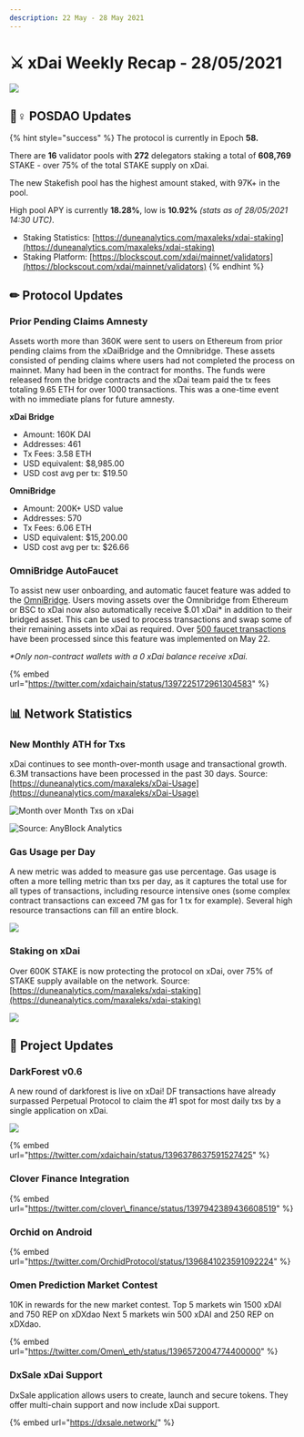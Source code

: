 ```yaml
---
description: 22 May - 28 May 2021
---
```


# ⚔️ xDai Weekly Recap - 28/05/2021

![](../../../../.gitbook/assets/weekly-update-5-28%20%281%29.png)

## 👷♀ POSDAO Updates

{% hint style="success" %}
The protocol is currently in Epoch **58.**  
  
There are **16** validator pools with **272** delegators staking a total of **608,769** STAKE - over 75% of the total STAKE supply on xDai.

The new Stakefish pool has the highest amount staked, with 97K+ in the pool.  
  
High pool APY is currently **18.28%**, low is **10.92%** _\(stats as of 28/05/2021 14:30 UTC\)_.

* Staking Statistics: [https://duneanalytics.com/maxaleks/xdai-staking](https://duneanalytics.com/maxaleks/xdai-staking)
* Staking Platform: [https://blockscout.com/xdai/mainnet/validators](https://blockscout.com/xdai/mainnet/validators)
{% endhint %}

## ✏ Protocol Updates

### Prior Pending Claims Amnesty

Assets worth more than 360K were sent to users on Ethereum from prior pending claims from the xDaiBridge and the Omnibridge. These assets consisted of pending claims where users had not completed the process on mainnet. Many had been in the contract for months. The funds were released from the bridge contracts and the xDai team paid the tx fees totaling 9.65 ETH for over 1000 transactions. This was a one-time event with no immediate plans for future amnesty. 

**xDai Bridge**

* Amount: 160K DAI
* Addresses: 461
* Tx Fees: 3.58 ETH
* USD equivalent: $8,985.00
* USD cost avg per tx: $19.50

**OmniBridge**

* Amount: 200K+ USD value 
* Addresses: 570
* Tx Fees: 6.06 ETH
* USD equivalent: $15,200.00
* USD cost avg per tx: $26.66

### OmniBridge AutoFaucet

To assist new user onboarding, and automatic faucet feature was added to the [OmniBridge](https://omni.xdaichain.com/bridge). Users moving assets over the Omnibridge from Ethereum or BSC to xDai now also automatically receive $.01 xDai\* in addition to their bridged asset. This can be used to process transactions and swap some of their remaining assets into xDai as required. Over [500 faucet transactions](https://blockscout.com/xdai/mainnet/address/0x562a9171c251777766285E877c80e7F4cC02d165/transactions) have been processed since this feature was implemented on May 22.

_\*Only non-contract wallets with a 0 xDai balance receive xDai._

{% embed url="https://twitter.com/xdaichain/status/1397225172961304583" %}

## 📊 Network Statistics

### New Monthly ATH for Txs

xDai continues to see month-over-month usage and transactional growth. 6.3M transactions have been processed in the past 30 days. Source: [https://duneanalytics.com/maxaleks/xDai-Usage](https://duneanalytics.com/maxaleks/xDai-Usage)

![Month over Month Txs on xDai](../../../../.gitbook/assets/3-txpermonth%20%281%29.png)

![Source: AnyBlock Analytics](../../../../.gitbook/assets/may2021.png)

### Gas Usage per Day

A new metric was added to measure gas use percentage. Gas usage is often a more telling metric than txs per day, as it captures the total use for all types of transactions, including resource intensive ones \(some complex contract transactions can exceed 7M gas for 1 tx for example\). Several high resource transactions can fill an entire block.

![](../../../../.gitbook/assets/gas-usage.png)

### Staking on xDai

Over 600K STAKE is now protecting the protocol on xDai, over 75% of STAKE supply available on the network. Source: [https://duneanalytics.com/maxaleks/xdai-staking](https://duneanalytics.com/maxaleks/xdai-staking)

![](../../../../.gitbook/assets/total-staked-1.png)

## 🦋 Project Updates

### DarkForest v0.6 

A new round of darkforest is live on xDai! DF transactions have already surpassed Perpetual Protocol to claim the \#1 spot for most daily txs by a single application on xDai.

![](../../../../.gitbook/assets/df-may.png)

{% embed url="https://twitter.com/xdaichain/status/1396378637591527425" %}

### Clover Finance Integration

{% embed url="https://twitter.com/clover\_finance/status/1397942389436608519" %}

### Orchid on Android

{% embed url="https://twitter.com/OrchidProtocol/status/1396841023591092224" %}

### Omen Prediction Market Contest

10K in rewards for the new market contest. Top 5 markets win 1500 xDAI and 750 REP on xDXdao Next 5 markets win 500 xDAI and 250 REP on xDXdao.

{% embed url="https://twitter.com/Omen\_eth/status/1396572004774400000" %}

### DxSale xDai Support

DxSale application allows users to create, launch and secure tokens. They offer multi-chain support and now include xDai support.

{% embed url="https://dxsale.network/" %}







